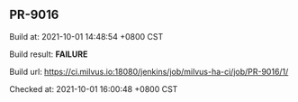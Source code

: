 <h2><a name="pr-9016" class="anchor" href="#pr-9016" rel="nofollow" aria-hidden="true"><span class="octicon octicon-link"></span></a>PR-9016</h2>

<p>Build at: 2021-10-01 14:48:54 +0800 CST</p>

<p>Build result: <strong>FAILURE</strong></p>

<p>Build url: <a href="https://ci.milvus.io:18080/jenkins/job/milvus-ha-ci/job/PR-9016/1/" rel="nofollow">https://ci.milvus.io:18080/jenkins/job/milvus-ha-ci/job/PR-9016/1/</a></p>

<p>Checked at: 2021-10-01 16:00:48 +0800 CST</p>
